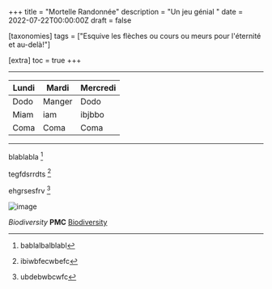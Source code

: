 +++
title = "Mortelle Randonnée"
description = "Un jeu génial "
date = 2022-07-22T00:00:00Z
draft = false

[taxonomies]
tags = ["Esquive les flèches ou cours ou meurs pour l'éternité et au-delà!"]

[extra]
toc = true
+++
* * * * * * * * * * * * * * * *

| Lundi  | Mardi  | Mercredi |
|--------|--------|----------|
| Dodo   | Manger | Dodo     |
| Miam   | iam    | ibjbbo   |
| Coma   | Coma   | Coma     |

* * * * * * * * * * * * * * * *

blablabla [^1]

tegfdsrrdts [^2]

ehgrsesfrv [^3]


![image](https://biodiversitypmc.sibils.org/img/logo_banner.7ff68d4d.png)



[^1]: bablalbalblabl
[^2]: ibiwbfecwbefc
[^3]: ubdebwbcwfc

*Biodiversity* **PMC** [Biodiversity](/"https://biodiversitypmc.sibils.org/")